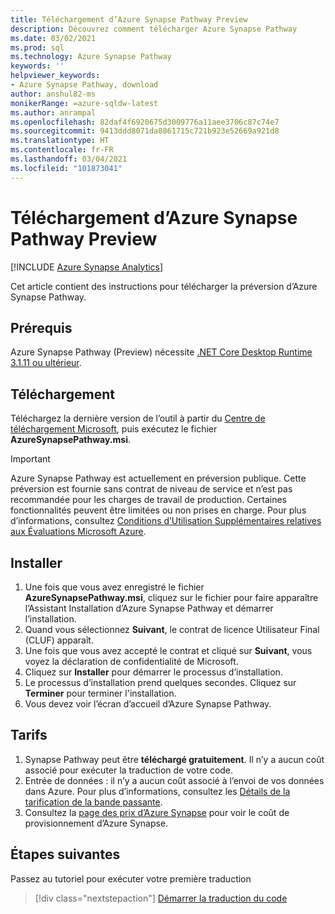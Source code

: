 ```yaml
---
title: Téléchargement d’Azure Synapse Pathway Preview
description: Découvrez comment télécharger Azure Synapse Pathway
ms.date: 03/02/2021
ms.prod: sql
ms.technology: Azure Synapse Pathway
keywords: ''
helpviewer_keywords:
- Azure Synapse Pathway, download
author: anshul82-ms
monikerRange: =azure-sqldw-latest
ms.author: anrampal
ms.openlocfilehash: 82daf4f6920675d3009776a11aee3706c87c74e7
ms.sourcegitcommit: 9413ddd8071da8861715c721b923e52669a921d8
ms.translationtype: HT
ms.contentlocale: fr-FR
ms.lasthandoff: 03/04/2021
ms.locfileid: "101873041"
---
```

# <a name="azure-synapse-pathway-preview-download"></a>Téléchargement d’Azure Synapse Pathway Preview
[!INCLUDE [Azure Synapse Analytics](../../includes/applies-to-version/asa.md)]

Cet article contient des instructions pour télécharger la préversion d’Azure Synapse Pathway.

## <a name="prerequisites"></a>Prérequis

Azure Synapse Pathway (Preview) nécessite [.NET Core Desktop Runtime 3.1.11 ou ultérieur](https://dotnet.microsoft.com/download/dotnet-core/3.1).

## <a name="download"></a>Téléchargement

Téléchargez la dernière version de l’outil à partir du [Centre de téléchargement Microsoft](https://aka.ms/synapse-pathway-download), puis exécutez le fichier **AzureSynapsePathway.msi**.

> [!IMPORTANT]
> Azure Synapse Pathway est actuellement en préversion publique.
> Cette préversion est fournie sans contrat de niveau de service et n’est pas recommandée pour les charges de travail de production. Certaines fonctionnalités peuvent être limitées ou non prises en charge. Pour plus d’informations, consultez [Conditions d’Utilisation Supplémentaires relatives aux Évaluations Microsoft Azure](https://azure.microsoft.com/support/legal/preview-supplemental-terms/).

## <a name="install"></a>Installer

1. Une fois que vous avez enregistré le fichier **AzureSynapsePathway.msi**, cliquez sur le fichier pour faire apparaître l’Assistant Installation d’Azure Synapse Pathway et démarrer l’installation.
1. Quand vous sélectionnez **Suivant**, le contrat de licence Utilisateur Final (CLUF) apparaît.
1. Une fois que vous avez accepté le contrat et cliqué sur **Suivant**, vous voyez la déclaration de confidentialité de Microsoft.
1. Cliquez sur **Installer** pour démarrer le processus d’installation.
1. Le processus d’installation prend quelques secondes. Cliquez sur **Terminer** pour terminer l'installation.
1. Vous devez voir l’écran d’accueil d’Azure Synapse Pathway.

## <a name="pricing"></a>Tarifs

1. Synapse Pathway peut être **téléchargé gratuitement**. Il n’y a aucun coût associé pour exécuter la traduction de votre code.
1. Entrée de données : il n’y a aucun coût associé à l’envoi de vos données dans Azure. Pour plus d’informations, consultez les [Détails de la tarification de la bande passante](https://azure.microsoft.com/en-us/pricing/details/bandwidth/).
1. Consultez la [page des prix d’Azure Synapse](https://azure.microsoft.com/en-us/pricing/calculator/?service=synapse-analytics) pour voir le coût de provisionnement d’Azure Synapse.

## <a name="next-steps"></a>Étapes suivantes

Passez au tutoriel pour exécuter votre première traduction

> [!div class="nextstepaction"]
> [Démarrer la traduction du code](synapse-pathway-assessment.md)

